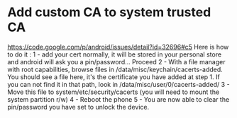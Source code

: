 # Add custom CA to system trusted CA
https://code.google.com/p/android/issues/detail?id=32696#c5
Here is how to do it :
1 - add your cert normally, it will be stored in your personal store and android will ask you a pin/password... Proceed
2 - With a file manager with root capabilities, browse files in /data/misc/keychain/cacerts-added. You should see a file here, it's the certificate you have added at step 1. If you can not find it in that path, look in /data/misc/user/0/cacerts-added/
3 - Move this file to system/etc/security/cacerts (you will need to mount the system partition r/w)
4 - Reboot the phone
5 - You are now able to clear the pin/password you have set to unlock the device.
